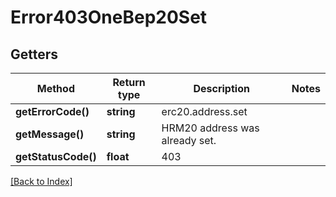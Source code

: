 # Error403OneBep20Set

## Getters

Method | Return type | Description | Notes
------------ | ------------- | ------------- | -------------
**getErrorCode()** | **string** | erc20.address.set |
**getMessage()** | **string** | HRM20 address was already set. |
**getStatusCode()** | **float** | 403 |

[[Back to Index]](../index.md)
